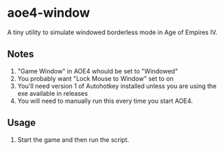 # aoe4-window
A tiny utility to simulate windowed borderless mode in Age of Empires IV.

## Notes
1. "Game Window" in AOE4 whould be set to "Windowed"
2. You probably want "Lock Mouse to Window" set to on
3. You'll need version 1 of Autohotkey installed unless you are using the exe available in releases
4. You will need to manually run this every time you start AOE4.

## Usage
1. Start the game and then run the script.
